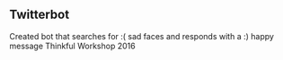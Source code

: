 ## Twitterbot
Created bot that searches for :( sad faces and responds with a :) happy message
Thinkful Workshop 2016
